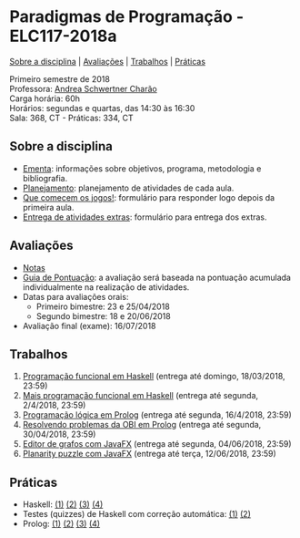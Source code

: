 # Paradigmas de Programação - ELC117-2018a
[Sobre a disciplina](#sobre-a-disciplina) | [Avaliações](#avaliações) | [Trabalhos](#trabalhos) | [Práticas](#práticas)


Primeiro semestre de 2018  
Professora: [Andrea Schwertner Charão](http://www.inf.ufsm.br/~andrea)  
Carga horária: 60h  
Horários: segundas e quartas, das 14:30 às 16:30  
Sala: 368, CT - Práticas: 334, CT  

## Sobre a disciplina
 - [Ementa](https://drive.google.com/file/d/0B2aW-kt5pdi7X2ZLbEYxNG1KZVk/view?usp=sharing): informações sobre objetivos, programa, metodologia e bibliografia.
 - [Planejamento](https://docs.google.com/spreadsheets/d/15MTkNHMWZDwZBKRkq6Vmb-PDbQUEFiP2VP-ud3O6ilY/edit?usp=sharing): planejamento de atividades de cada aula.
 - [Que comecem os jogos!](https://docs.google.com/forms/d/e/1FAIpQLSfOOOhuv2590t8mQxQqG2KdBA7EXpJiy33EKmx-798jBOzSGQ/viewform): formulário para responder logo depois da primeira aula.
 - [Entrega de atividades extras](https://docs.google.com/forms/d/1oXv8OtWlcocNzC_ftgEg_UFtNjtZFuc6rIWSWgmetJM/edit): formulário para entrega dos extras.
 
 
## Avaliações

 - [Notas](https://docs.google.com/spreadsheets/d/1heTKIVZv0k_R4fTFXFIgBhVnwiW6IfqIMvIL8sLP6Nk/edit?usp=sharing)
 - [Guia de Pontuação](https://docs.google.com/spreadsheets/d/1DsA2ZrNY3JeqHaJ-Rt_J9gWDbMRb8D9YOm69-Pr4dXg/edit?usp=sharing): a avaliação será baseada na pontuação acumulada individualmente na realização de atividades.  
 - Datas para avaliações orais:  
   - Primeiro bimestre: 23 e 25/04/2018  
   - Segundo bimestre: 18 e 20/06/2018  
 - Avaliação final (exame): 16/07/2018  


<!--
 - [Introdução à disciplina](slides/slides-introducao-paradigmas-2016a.pdf)
 - Paradigma funcional / Haskell
    - [Introdução à programação funcional](slides/slides-programacao-funcional-2016a.pdf)
    - [Introdução à linguagem Haskell](slides/slides-haskell-intro-2016a.pdf)
    - [Condicionais, recursividade, listas e tuplas](slides/slides-haskell-cond-repet-2016a.pdf)
    - [Geração de listas](slides/slides-haskell-listas-geracao-2016a.pdf)
    - [Uso de let e where](slides/slides-haskell-let-where-2016a.pdf)
    - Exemplo de código: [validaCPF.hs](slides/validaCPF.hs) 
 - Paradigma lógico / Prolog
    - [Programação lógica em Prolog](slides/slides-programacao-logica-resumo-2016a.pdf) 
 - Paradigma orientado a objetos / Java
    - [Introdução à programação orientada a objetos](slides/slides-introducao-oo-2016a.pdf)
    - [Introdução à linguagem Java](slides/slides-introducao-java-2016a.pdf)
    - [Métodos e atributos de classe] (slides/slides-java-static-2016a.pdf)
    - [Herança e polimorfismo] (slides/slides-java-heranca-polimorfismo-2016a.pdf)
    - [Arrays e pacotes](slides/slides-java-arrays-2016a.pdf) (não vistos em aula)
    - [Classes abstratas, interfaces, tipos genéricos, coleções](slides/slides-java-abstract-2016a.pdf)
    - [Interfaces gráficas e MVC](slides/slides-java-mvc-2016a.pdf)
    - [Programação concorrente em Java](slides/slides-java-threads-2016a.pdf)
    - [Exceções em Java](slides/slides-java-excecoes-2016a.pdf)
-->




## Trabalhos

 1. [Programação funcional em Haskell](trabalhos/t1) (entrega até domingo, 18/03/2018, 23:59)
 2. [Mais programação funcional em Haskell](trabalhos/t2) (entrega até segunda, 2/4/2018, 23:59)
 3. [Programação lógica em Prolog](trabalhos/t3) (entrega até segunda, 16/4/2018, 23:59)
 4. [Resolvendo problemas da OBI em Prolog](trabalhos/t4) (entrega até segunda, 30/04/2018, 23:59)
 5. [Editor de grafos com JavaFX](trabalhos/t5) (entrega até segunda, 04/06/2018, 23:59)
 6. [Planarity puzzle com JavaFX](trabalhos/t6) (entrega até terça, 12/06/2018, 23:59)
<!--
 - [Programação funcional em Haskell](trabalhos/t2) (entrega até domingo, 20/03/2016, 23:59)
 - [Mais exercícios de programação funcional em Haskell](trabalhos/t3) (entrega até terça, 29/03/2016, 23:59)
 - [Gerando SVG em Haskell](trabalhos/t4) (entrega até domingo, 03/04/2016, 23:59)
 - [List comprehension e recursão em Haskell](trabalhos/t5) (entrega até domingo, 10/04/2016, 23:59)
 - [Listas e recursão em Prolog](trabalhos/t6) (entrega até terça, 26/04/2016, 23:59)
 - [Resolvendo problemas da OBI em Prolog](trabalhos/t7) (entrega até quarta, 04/05/2016, 23:59)
 - [Ache a maior bolacha em Java](trabalhos/t8) (entrega até quarta, 01/06/2016, 23:59)
-->

## Práticas

 - Haskell: [(1)](praticas/funcional/haskell01) [(2)](praticas/funcional/haskell02) [(3)](praticas/funcional/haskell03) [(4)](praticas/funcional/haskell04) 
 - Testes (quizzes) de Haskell com correção automática: [(1)](https://testmoz.com/471285/) [(2)](https://testmoz.com/471302/)
 - Prolog: [(1)](praticas/logico/prolog1) [(2)](praticas/logico/prolog2) [(3)](praticas/logico/prolog3) [(4)](praticas/logico/prolog4)
<!--
 - Prolog: [(1)](praticas/prolog1) [(2)](praticas/prolog2)
 - Java: [(1)](praticas/java1) [(2)](praticas/java2) [(3)](praticas/java3) [(4)](praticas/java4) [(5)](praticas/java5)
 -->

